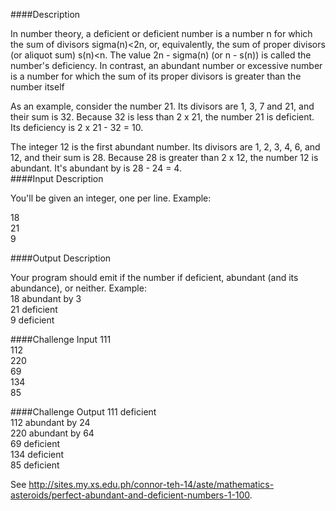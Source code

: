####Description

In number theory, a deficient or deficient number is a number n for which the sum of divisors sigma(n)<2n, or, equivalently, the sum of proper divisors (or aliquot sum) s(n)<n. The value 2n - sigma(n) (or n - s(n)) is called the number's deficiency. In contrast, an abundant number or excessive number is a number for which the sum of its proper divisors is greater than the number itself<br/>

As an example, consider the number 21. Its divisors are 1, 3, 7 and 21, and their sum is 32. Because 32 is less than 2 x 21, the number 21 is deficient. Its deficiency is 2 x 21 - 32 = 10.<br/>

The integer 12 is the first abundant number. Its divisors are 1, 2, 3, 4, 6, and 12, and their sum is 28. Because 28 is greater than 2 x 12, the number 12 is abundant. It's abundant by is 28 - 24 = 4. <br/>
####Input Description

You'll be given an integer, one per line. Example:<br/>

18<br/>
21<br/>
9<br/>

####Output Description

Your program should emit if the number if deficient, abundant (and its abundance), or neither. Example:<br/>
18 abundant by 3<br/>
21 deficient<br/>
9 deficient<br/>

####Challenge Input
111  <br/>
112 <br/>
220 <br/>
69 <br/>
134 <br/>
85 <br/>

####Challenge Output
111 deficient <br/>
112 abundant by 24 <br/>
220 abundant by 64 <br/>
69 deficient<br/>
134 deficient<br/>
85 deficient<br/>


See http://sites.my.xs.edu.ph/connor-teh-14/aste/mathematics-asteroids/perfect-abundant-and-deficient-numbers-1-100.
